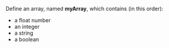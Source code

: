 Define an array, named **myArray**, which contains (in this order):

- a float number 
- an integer 
- a string
- a boolean